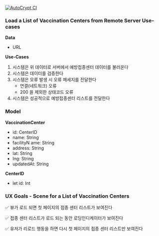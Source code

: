 [![AutoCrypt CI](https://github.com/klioop/AutoCrypt-Assignment/actions/workflows/actions.yml/badge.svg)](https://github.com/klioop/AutoCrypt-Assignment/actions/workflows/actions.yml)

### Load a List of Vaccination Centers from Remote Server Use-cases

**Data**

* URL

**Use-Cases**

1. 시스템은 위 데이터로 서버에서 예방접종센터 데이터를 불러온다
2. 시스템은 데이터를 검증한다
3. 시스템은 오류 발생 시 오류 메세지를 전달한다
   - 연결(네트워크) 오류
   - 200 을 제외한 상태코드 오류
4. 시스템은 성공적으로 예방접종센터 리스트를 전달한다



### Model

**VaccinationCenter**

* id: CenterID
* name: String
* facilityN ame: String
* address: String
* lat: String
* lng: String
* updatedAt: String

**CenterID**

* let id: Int



### UX Goals - Scene for a List of Vaccination Centers

✅ 뷰가 로드 되면 첫 페이지의 접종 센터 리스트가 보여진다

✅ 접종 센터 리스트가 로드 되는 동안 로딩인디케이터가 보여진다

✅ 유저가 리로드 행동을 하면 다시 첫 페이지의 접종 센터 리스트만 보여진다
